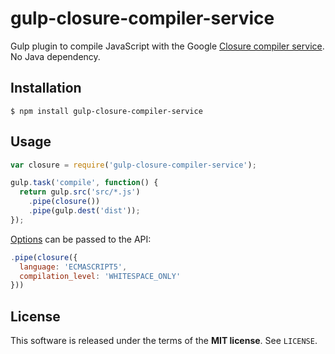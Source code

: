 gulp-closure-compiler-service
=============================
Gulp plugin to compile JavaScript with the Google
[Closure compiler service](https://developers.google.com/closure/compiler/docs/api-ref).
No Java dependency.

Installation
------------

    $ npm install gulp-closure-compiler-service

Usage
-----

```javascript
var closure = require('gulp-closure-compiler-service');

gulp.task('compile', function() {
  return gulp.src('src/*.js')
    .pipe(closure())
    .pipe(gulp.dest('dist'));
});
```

[Options](https://github.com/gavinhungry/closure-compiler-service/blob/master/README.md#default-options)
can be passed to the API:

```javascript
.pipe(closure({
  language: 'ECMASCRIPT5',
  compilation_level: 'WHITESPACE_ONLY'
}))
```

License
-------
This software is released under the terms of the **MIT license**. See `LICENSE`.
